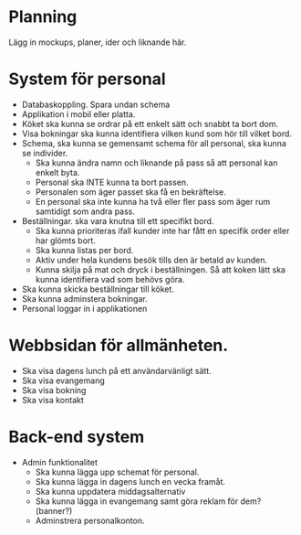 # Planning
Lägg in mockups, planer, ider och liknande här.


# System för personal
* Databaskoppling. Spara undan schema
* Applikation i mobil eller platta.
* Köket ska kunna se ordrar på ett enkelt sätt och snabbt ta bort dom.
* Visa bokningar ska kunna identifiera vilken kund som hör till vilket bord.
* Schema, ska kunna se gemensamt schema för all personal, ska kunna se individer.
    - Ska kunna ändra namn och liknande på pass så att personal kan enkelt byta.
    - Personal ska INTE kunna ta bort passen.
    - Personalen som äger passet ska få en bekräftelse.
    - En personal ska inte kunna ha två eller fler pass som äger rum samtidigt som andra pass.
* Beställningar. ska vara knutna till ett specifikt bord.
    - Ska kunna prioriteras ifall kunder inte har fått en specifik order eller har glömts bort.
    - Ska kunna listas per bord.
    - Aktiv under hela kundens besök tills den är betald av kunden.
    - Kunna skilja på mat och dryck i beställningen. Så att koken lätt ska kunna identifiera vad som behövs göra.
* Ska kunna skicka beställningar till köket.
* Ska kunna adminstera bokningar.
* Personal loggar in i applikationen
# Webbsidan för allmänheten.
* Ska visa dagens lunch på ett användarvänligt sätt.
* Ska visa evangemang
* Ska visa bokning
* Ska visa kontakt

  
# Back-end system
* Admin funktionalitet
  - Ska kunna lägga upp schemat för personal.
  - Ska kunna lägga in dagens lunch en vecka framåt.
  - Ska kunna uppdatera middagsalternativ
  - Ska kunna lägga in evangemang samt göra reklam för dem?(banner?)
  - Adminstrera personalkonton.
  
